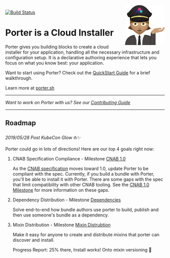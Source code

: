 <img align="right" src="docs/static/images/porter-notext.png" width="125px" />

[![Build Status](https://dev.azure.com/cnlabs/porter/_apis/build/status/deislabs.porter?branchName=master)](https://dev.azure.com/cnlabs/porter/_build/latest?definitionId=6?branchName=master)


# Porter is a Cloud Installer

Porter gives you building blocks to create a cloud installer for your application, handling all the
necessary infrastructure and configuration setup. It is a declarative authoring experience that lets you
focus on what you know best: your application.

Want to start using Porter? Check out the [QuickStart Guide](https://porter.sh/quickstart/) for a brief walkthrough.

Learn more at [porter.sh](https://porter.sh)

---

_Want to work on Porter with us? See our [Contributing Guide](CONTRIBUTING.md)_

---

## Roadmap

_2019/05/28 Post KubeCon Glow_ ⛵️✨

Porter could go in lots of directions! Here are our top 4 goals right now:

1. CNAB Specification Compliance - Milestone [CNAB 1.0](https://github.com/deislabs/porter/milestone/12)

    As the [CNAB specification](https://github.com/deislabs/cnab-spec) moves toward 1.0, update Porter to be compliant with the spec. Currently, if you build a bundle with Porter, you'll be able to install it with Porter. There are some gaps with the spec that limit compatibility with other CNAB tooling. See the [CNAB 1.0 Milestone](https://github.com/deislabs/porter/milestone/12) for more information on these gaps.
    
2. Dependency Distribution - Milestone [Dependencies](https://github.com/deislabs/porter/milestone/8)

    Solve end-to-end how bundle authors use porter to build, publish and then use someone's bundle as a dependency.

3. Mixin Distribution - Milestone [Mixin Distrubtion](https://github.com/deislabs/porter/milestone/10)

    Make it easy for anyone to create and distribute mixins that porter can discover and install.
    
    Progress Report: 25% there, Install works! Onto mixin versioning 💨
